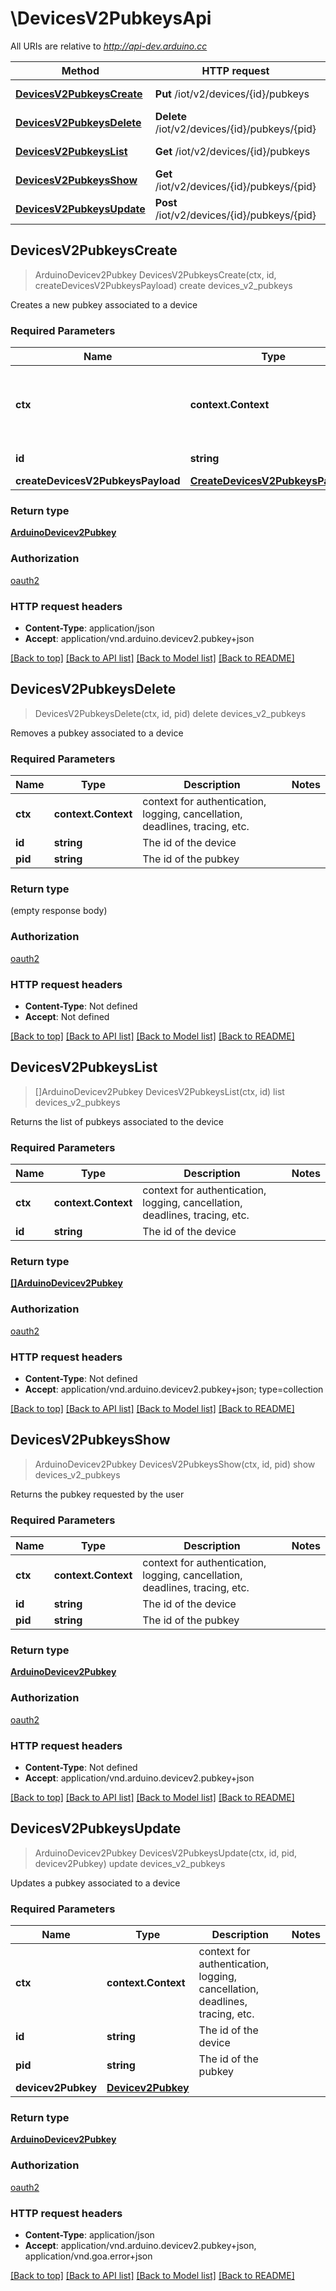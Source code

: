 # \DevicesV2PubkeysApi

All URIs are relative to *http://api-dev.arduino.cc*

Method | HTTP request | Description
------------- | ------------- | -------------
[**DevicesV2PubkeysCreate**](DevicesV2PubkeysApi.md#DevicesV2PubkeysCreate) | **Put** /iot/v2/devices/{id}/pubkeys | create devices_v2_pubkeys
[**DevicesV2PubkeysDelete**](DevicesV2PubkeysApi.md#DevicesV2PubkeysDelete) | **Delete** /iot/v2/devices/{id}/pubkeys/{pid} | delete devices_v2_pubkeys
[**DevicesV2PubkeysList**](DevicesV2PubkeysApi.md#DevicesV2PubkeysList) | **Get** /iot/v2/devices/{id}/pubkeys | list devices_v2_pubkeys
[**DevicesV2PubkeysShow**](DevicesV2PubkeysApi.md#DevicesV2PubkeysShow) | **Get** /iot/v2/devices/{id}/pubkeys/{pid} | show devices_v2_pubkeys
[**DevicesV2PubkeysUpdate**](DevicesV2PubkeysApi.md#DevicesV2PubkeysUpdate) | **Post** /iot/v2/devices/{id}/pubkeys/{pid} | update devices_v2_pubkeys



## DevicesV2PubkeysCreate

> ArduinoDevicev2Pubkey DevicesV2PubkeysCreate(ctx, id, createDevicesV2PubkeysPayload)
create devices_v2_pubkeys

Creates a new pubkey associated to a device

### Required Parameters


Name | Type | Description  | Notes
------------- | ------------- | ------------- | -------------
**ctx** | **context.Context** | context for authentication, logging, cancellation, deadlines, tracing, etc.
**id** | **string**| The id of the device | 
**createDevicesV2PubkeysPayload** | [**CreateDevicesV2PubkeysPayload**](CreateDevicesV2PubkeysPayload.md)|  | 

### Return type

[**ArduinoDevicev2Pubkey**](ArduinoDevicev2Pubkey.md)

### Authorization

[oauth2](../README.md#oauth2)

### HTTP request headers

- **Content-Type**: application/json
- **Accept**: application/vnd.arduino.devicev2.pubkey+json

[[Back to top]](#) [[Back to API list]](../README.md#documentation-for-api-endpoints)
[[Back to Model list]](../README.md#documentation-for-models)
[[Back to README]](../README.md)


## DevicesV2PubkeysDelete

> DevicesV2PubkeysDelete(ctx, id, pid)
delete devices_v2_pubkeys

Removes a pubkey associated to a device

### Required Parameters


Name | Type | Description  | Notes
------------- | ------------- | ------------- | -------------
**ctx** | **context.Context** | context for authentication, logging, cancellation, deadlines, tracing, etc.
**id** | **string**| The id of the device | 
**pid** | **string**| The id of the pubkey | 

### Return type

 (empty response body)

### Authorization

[oauth2](../README.md#oauth2)

### HTTP request headers

- **Content-Type**: Not defined
- **Accept**: Not defined

[[Back to top]](#) [[Back to API list]](../README.md#documentation-for-api-endpoints)
[[Back to Model list]](../README.md#documentation-for-models)
[[Back to README]](../README.md)


## DevicesV2PubkeysList

> []ArduinoDevicev2Pubkey DevicesV2PubkeysList(ctx, id)
list devices_v2_pubkeys

Returns the list of pubkeys associated to the device

### Required Parameters


Name | Type | Description  | Notes
------------- | ------------- | ------------- | -------------
**ctx** | **context.Context** | context for authentication, logging, cancellation, deadlines, tracing, etc.
**id** | **string**| The id of the device | 

### Return type

[**[]ArduinoDevicev2Pubkey**](ArduinoDevicev2Pubkey.md)

### Authorization

[oauth2](../README.md#oauth2)

### HTTP request headers

- **Content-Type**: Not defined
- **Accept**: application/vnd.arduino.devicev2.pubkey+json; type=collection

[[Back to top]](#) [[Back to API list]](../README.md#documentation-for-api-endpoints)
[[Back to Model list]](../README.md#documentation-for-models)
[[Back to README]](../README.md)


## DevicesV2PubkeysShow

> ArduinoDevicev2Pubkey DevicesV2PubkeysShow(ctx, id, pid)
show devices_v2_pubkeys

Returns the pubkey requested by the user

### Required Parameters


Name | Type | Description  | Notes
------------- | ------------- | ------------- | -------------
**ctx** | **context.Context** | context for authentication, logging, cancellation, deadlines, tracing, etc.
**id** | **string**| The id of the device | 
**pid** | **string**| The id of the pubkey | 

### Return type

[**ArduinoDevicev2Pubkey**](ArduinoDevicev2Pubkey.md)

### Authorization

[oauth2](../README.md#oauth2)

### HTTP request headers

- **Content-Type**: Not defined
- **Accept**: application/vnd.arduino.devicev2.pubkey+json

[[Back to top]](#) [[Back to API list]](../README.md#documentation-for-api-endpoints)
[[Back to Model list]](../README.md#documentation-for-models)
[[Back to README]](../README.md)


## DevicesV2PubkeysUpdate

> ArduinoDevicev2Pubkey DevicesV2PubkeysUpdate(ctx, id, pid, devicev2Pubkey)
update devices_v2_pubkeys

Updates a pubkey associated to a device

### Required Parameters


Name | Type | Description  | Notes
------------- | ------------- | ------------- | -------------
**ctx** | **context.Context** | context for authentication, logging, cancellation, deadlines, tracing, etc.
**id** | **string**| The id of the device | 
**pid** | **string**| The id of the pubkey | 
**devicev2Pubkey** | [**Devicev2Pubkey**](Devicev2Pubkey.md)|  | 

### Return type

[**ArduinoDevicev2Pubkey**](ArduinoDevicev2Pubkey.md)

### Authorization

[oauth2](../README.md#oauth2)

### HTTP request headers

- **Content-Type**: application/json
- **Accept**: application/vnd.arduino.devicev2.pubkey+json, application/vnd.goa.error+json

[[Back to top]](#) [[Back to API list]](../README.md#documentation-for-api-endpoints)
[[Back to Model list]](../README.md#documentation-for-models)
[[Back to README]](../README.md)

